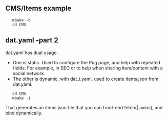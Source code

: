 
## CMS/Items example


```
   mbake -b
   cd CMS
```

## dat.yaml  -part 2

dat.yaml has dual usage.

- One is static. Used to configure the Pug page, and help with repeated fields. For example, in SEO or to help when sharing item/content with a social network.
- The other is dynamic, with dat_i.yaml, used to create items.json from dat.yaml.

```
   cd CMS
   mbake -i .
```
That generates an items.json file that you can front-end fetch(| axios), and bind dynamically.

